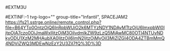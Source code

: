 #EXTM3U

#EXTINF:-1 tvg-logo=""
group-title="Infantil", SPACEJAM2
https://fs21.sstrge.online/remote_control.php?file=B64YTo0OntzOjQ6InRpbWUiO2k6MTYzNDY1NDAyMTtzOjU6ImxpbWl0IjtpOjA7czo0OiJmaWxlIjtzOjM3OiIvdmlkZW9zLzQ5MjAwMC80OTI4NTUvNDkyODU1XzM2MHAubXA0IjtzOjI6ImN2IjtzOjMyOiI3MjZlZGI4ODA4ZTBmMmQ4NDViZWQ3MDEwNzEzY2U3ZiI7fQ%3D%3D
